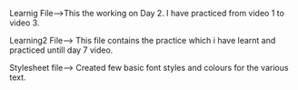 Learnig File-->This the working on Day 2. I have practiced from video 1 to video 3.

Learning2 File--> This file contains the practice which i have learnt and practiced untill day 7 video.

Stylesheet file--> Created few basic font styles and colours for the various text.